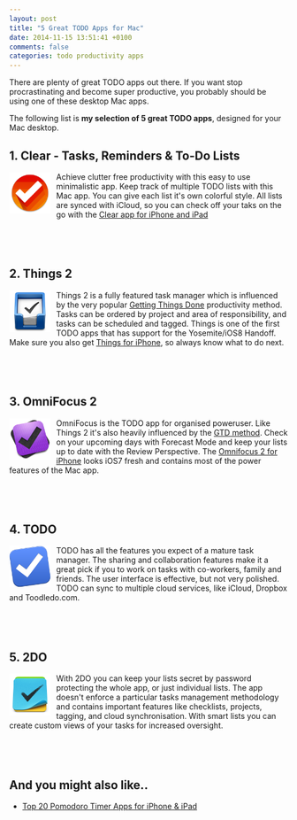 ```yaml
---
layout: post
title: "5 Great TODO Apps for Mac"
date: 2014-11-15 13:51:41 +0100
comments: false
categories: todo productivity apps
---
```


There are plenty of great TODO apps out there. If you want stop procrastinating and become super productive, you probably should be using one of these desktop Mac apps.

The following list is <strong>my selection of 5 great TODO apps</strong>, designed for your Mac desktop.

<!-- more -->

## 1. Clear - Tasks, Reminders & To-Do Lists

<img src="/images/todo-app/clear-app-icon.png" width="75px" align="left" style="margin-right:10px;" alt="Clear" />

Achieve clutter free productivity with this easy to use minimalistic app. Keep track of multiple TODO lists with this Mac app. You can give each list it's own colorful style. All lists are synced with iCloud, so you can check off your taks on the go with the <a href="https://itunes.apple.com/nl/app/clear-tasks-reminders-to-do/id493136154?mt=8&uo=4&at=10lGfI">Clear app for iPhone and iPad</a>

<a href="https://itunes.apple.com/nl/app/clear-tasks-reminders-to-do/id504544917?l=en&mt=12&at=10lGfI" target="itunes_store" style="display:inline-block;overflow:hidden;background:url(https://linkmaker.itunes.apple.com/htmlResources/assets/en_us//images/web/linkmaker/badge_macappstore-lrg.png) no-repeat;width:165px;height:40px;@media only screen{background-image:url(https://linkmaker.itunes.apple.com/htmlResources/assets/en_us//images/web/linkmaker/badge_macappstore-lrg.svg);}"></a>

## 2. Things 2

<img src="/images/todo-app/things-app-icon.png" width="75px" align="left" style="margin-right:10px;" alt="Things" />

Things 2 is a fully featured task manager which is influenced by the very popular <a href="http://gettingthingsdone.com">Getting Things Done</a> productivity method. Tasks can be ordered by project and area of responsibility, and tasks can be scheduled and tagged. Things is one of the first TODO apps that has support for the Yosemite/iOS8 Handoff. Make sure you also get <a href="https://itunes.apple.com/us/app/things/id284971781?mt=8&uo=4&at=10lGfI">Things for iPhone</a>, so always know what to do next.

<a href="https://itunes.apple.com/nl/app/things/id407951449?l=en&mt=12" target="itunes_store" style="display:inline-block;overflow:hidden;background:url(https://linkmaker.itunes.apple.com/htmlResources/assets/en_us//images/web/linkmaker/badge_macappstore-lrg.png) no-repeat;width:165px;height:40px;@media only screen{background-image:url(https://linkmaker.itunes.apple.com/htmlResources/assets/en_us//images/web/linkmaker/badge_macappstore-lrg.svg);}"></a>

## 3. OmniFocus 2

<img src="/images/todo-app/omnifocus-2-app-icon.png" width="75px" align="left" style="margin-right:10px;" alt="OmniFocus 2" />

OmniFocus is the TODO app for organised poweruser. Like Things 2 it's also heavily influenced by the <a href="http://gettingthingsdone.com">GTD method</a>. Check on your upcoming days with Forecast Mode and keep your lists up to date with the Review Perspective. The <a href="https://itunes.apple.com/us/app/omnifocus-2-for-iphone/id690305341?mt=8&uo=4&at=10lGfI">Omnifocus 2 for iPhone</a> looks iOS7 fresh and contains most of the power features of the Mac app. 

<a href="https://itunes.apple.com/nl/app/omnifocus-2/id867299399?l=en&mt=12&at=10lGfI" target="itunes_store" style="display:inline-block;overflow:hidden;background:url(https://linkmaker.itunes.apple.com/htmlResources/assets/en_us//images/web/linkmaker/badge_macappstore-lrg.png) no-repeat;width:165px;height:40px;@media only screen{background-image:url(https://linkmaker.itunes.apple.com/htmlResources/assets/en_us//images/web/linkmaker/badge_macappstore-lrg.svg);}"></a>

## 4. TODO

<img src="/images/todo-app/todo-app-icon.png" width="75px" align="left" style="margin-right:10px;" alt="Todo" />

TODO has all the features you expect of a mature task manager. The sharing and collaboration features make it a great pick if you to work on tasks with co-workers, family and friends. The user interface is effective, but not very polished. TODO can sync to multiple cloud services, like iCloud, Dropbox and Toodledo.com. 

<a href="https://itunes.apple.com/nl/app/todo/id408975584?l=en&mt=12&at=10lGfI" target="itunes_store" style="display:inline-block;overflow:hidden;background:url(https://linkmaker.itunes.apple.com/htmlResources/assets/en_us//images/web/linkmaker/badge_macappstore-lrg.png) no-repeat;width:165px;height:40px;@media only screen{background-image:url(https://linkmaker.itunes.apple.com/htmlResources/assets/en_us//images/web/linkmaker/badge_macappstore-lrg.svg);}"></a>


## 5. 2DO

<img src="/images/todo-app/2DO-app-icon.png" width="75px" align="left" style="margin-right:10px;" alt="2DO" />

With 2DO you can keep your lists secret by password protecting the whole app, or just individual lists. The app doesn't enforce a particular tasks management methodology and contains important features like checklists, projects, tagging, and cloud synchronisation. With smart lists you can create custom views of your tasks for increased oversight. 

<a href="https://itunes.apple.com/nl/app/2do/id477670270?l=en&mt=12&at=10lGfI" target="itunes_store" style="display:inline-block;overflow:hidden;background:url(https://linkmaker.itunes.apple.com/htmlResources/assets/en_us//images/web/linkmaker/badge_macappstore-lrg.png) no-repeat;width:165px;height:40px;@media only screen{background-image:url(https://linkmaker.itunes.apple.com/htmlResources/assets/en_us//images/web/linkmaker/badge_macappstore-lrg.svg);}"></a>

## And you might also like..

- [Top 20 Pomodoro Timer Apps for iPhone & iPad](http://appfelstrudel.com/q-Pomodoro-Apps-for-iPhone-and-iPad.html)
